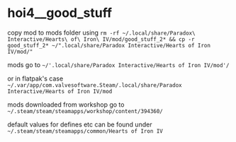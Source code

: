 # hoi4__good_stuff

copy mod to mods folder using `rm -rf ~/.local/share/Paradox\ Interactive/Hearts\ of\ Iron\ IV/mod/good_stuff_2* && cp -r good_stuff_2* ~/".local/share/Paradox Interactive/Hearts of Iron IV/mod/"`

mods go to `~/'.local/share/Paradox Interactive/Hearts of Iron IV/mod'/`

or in flatpak's case `~/.var/app/com.valvesoftware.Steam/.local/share/Paradox Interactive/Hearts of Iron IV/mod`

mods downloaded from workshop go to `~/.steam/steam/steamapps/workshop/content/394360/`

default values for defines etc can be found under `~/.steam/steam/steamapps/common/Hearts of Iron IV`
